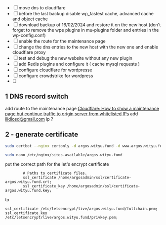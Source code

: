 - [ ] move dns to cloudflare
- [ ] before the last backup disable wp_fastest cache, advanced cache and object cache
- [ ] download backup of 16/02/2024 and restore it on the new host (don't forget to remove the wpe plugins in mu-plugins folder and entries in the wp-config.conf)
- [ ] enable the route for the maintenance page
- [ ] change the dns entries to the new host with the new one and enable cloudflare proxy
- [ ] test and debug the new website without any new plugin
- [ ] add Redis plugins and configure it ( cache mysql requests )
- [ ] configure cloudflare for wordpresse
- [ ] configure crowdstrike for wordpress
- [ ] 
## 1  DNS record switch
add route to the maintenance page
[Cloudflare: How to show a maintenance page but continue traffic to origin server from whitelisted IPs](https://www.infiniroot.com/blog/1226/cloudflare-how-to-show-maintenance-page-ip-exception-whitelist)
add ilidiosd@gmail.com ip ?

## 2 - generate certificate
```bash 
sudo certbot --nginx certonly -d argos.wityu.fund -d www.argos.wityu.fund
```

```bash
sudo nano /etc/nginx/sites-available/argos.wityu.fund
```

put the correct path for the let's encrypt certificate 

```
        # Paths to certificate files.
        ssl_certificate /home/argosadmin/ssl/certificate-argos.wityu.fund.crt;
        ssl_certificate_key /home/argosadmin/ssl/certificate-argos.wityu.fund.key;
```

to 
```
ssl_certificate /etc/letsencrypt/live/argos.wityu.fund/fullchain.pem; ssl_certificate_key /etc/letsencrypt/live/argos.wityu.fund/privkey.pem;
```
